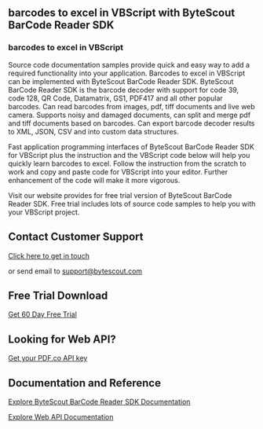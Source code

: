 ## barcodes to excel in VBScript with ByteScout BarCode Reader SDK

### barcodes to excel in VBScript

Source code documentation samples provide quick and easy way to add a required functionality into your application. Barcodes to excel in VBScript can be implemented with ByteScout BarCode Reader SDK. ByteScout BarCode Reader SDK is the barcode decoder with support for code 39, code 128, QR Code, Datamatrix, GS1, PDF417 and all other popular barcodes. Can read barcodes from images, pdf, tiff documents and live web camera. Supports noisy and damaged documents, can split and merge pdf and tiff documents based on barcodes. Can export barcode decoder results to XML, JSON, CSV and into custom data structures.

Fast application programming interfaces of ByteScout BarCode Reader SDK for VBScript plus the instruction and the VBScript code below will help you quickly learn barcodes to excel. Follow the instruction from the scratch to work and copy and paste code for VBScript into your editor. Further enhancement of the code will make it more vigorous.

Visit our website provides for free trial version of ByteScout BarCode Reader SDK. Free trial includes lots of source code samples to help you with your VBScript project.

## Contact Customer Support

[Click here to get in touch](https://bytescout.zendesk.com/hc/en-us/requests/new?subject=ByteScout%20BarCode%20Reader%20SDK%20Question)

or send email to [support@bytescout.com](mailto:support@bytescout.com?subject=ByteScout%20BarCode%20Reader%20SDK%20Question) 

## Free Trial Download

[Get 60 Day Free Trial](https://bytescout.com/download/web-installer?utm_source=github-readme)

## Looking for Web API? 

[Get your PDF.co API key](https://pdf.co/documentation/api?utm_source=github-readme)

## Documentation and Reference

[Explore ByteScout BarCode Reader SDK Documentation](https://bytescout.com/documentation/index.html?utm_source=github-readme)

[Explore Web API Documentation](https://pdf.co/documentation/api?utm_source=github-readme)